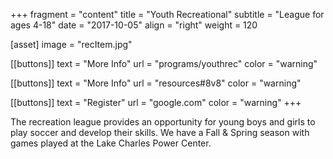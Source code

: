+++
fragment = "content"
title = "Youth Recreational"
subtitle = "League for ages 4-18"
date = "2017-10-05"
align = "right"
weight = 120

[asset]
  image = "recItem.jpg"

[[buttons]]
  text = "More Info"
  url = "programs/youthrec"
  color = "warning"

[[buttons]]
  text = "More Info"
  url = "resources#8v8"
  color = "warning"

[[buttons]]
  text = "Register"
  url = "google.com"
  color = "warning"
+++

The recreation league provides an opportunity for young boys and girls to play soccer and develop their skills. We have a Fall & Spring season with games played at the Lake Charles Power Center.